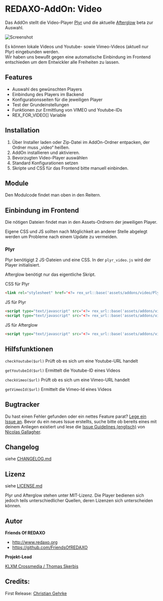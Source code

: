 
REDAXO-AddOn: Video
================================================================================

Das AddOn stellt die Video-Player [Plyr](https://plyr.io) und die aktuelle [Afterglow](https://afterglowplayer.com) beta zur Auswahl.

![Screenshot](https://raw.githubusercontent.com/FriendsOfREDAXO/video/assets/video_01.jpg)

Es können lokale Videos und Youtube- sowie Vimeo-Videos (aktuell nur Plyr) eingebunden werden.  
Wir haben uns bewußt gegen eine automatische Einbindung im Frontend entschieden um dem Entwickler alle Freiheiten zu lassen. 


## Features
- Auswahl des gewünschten Players
- Einbindung des Players im Backend
- Konfigurationsseiten für die jeweiligen Player
- Test der Grundeinstellungen
- Funktionen zur Ermittlung von VIMEO und Youtube-IDs
- REX_FOR_VIDEO[] Variable


## Installation

1. Über Installer laden oder Zip-Datei im AddOn-Ordner entpacken, der Ordner muss „video“ heißen.
2. AddOn installieren und aktivieren.
3. Bevorzugten Video-Player auswählen
4. Standard Konfigurationen setzen
5. Skripte und CSS für das Frontend bitte manuell einbinden. 


## Module
Den Modulcode findet man oben in den Reitern. 


## Einbindung im Frontend

Die nötigen Dateien findet man in den Assets-Ordnern der jeweiligen Player. 

Eigene CSS und JS sollten nach Möglichkeit an anderer Stelle abgelegt werden um Probleme nach einem Update zu vermeiden. 


### Plyr

Plyr benötigigt 2 JS-Dateien und eine CSS. In der `plyr_video.js` wird der Player initialisiert. 

Afterglow benötigt nur das eigentliche Skript. 


CSS für Plyr

```html
<link rel="stylesheet" href="<?= rex_url::base('assets/addons/video/Plyr/css/plyr.css') ?>">
```

JS für Plyr

```html
<script type="text/javascript" src="<?= rex_url::base('assets/addons/video/Plyr/js/plyr.js') ?>"></script>
<script type="text/javascript" src="<?= rex_url::base('assets/addons/video/Plyr/js/plyr_video.js') ?>"></script>

```

JS für Afterglow

```html
<script type="text/javascript" src="<?= rex_url::base('assets/addons/video/Afterglow/dist/afterglow.min.js') ?>"></script> 
```


## Hilfsfunktionen

`checkYoutube($url)` 
Prüft ob es sich um eine Youtube-URL handelt

`getYoutubeId($url)` 
Ermittelt die Youtube-ID eines Videos

`checkVimeo($url)` 
Prüft ob es sich um eine Vimeo-URL handelt

`getVimeoId($url)` 
Ermittelt die Vimeo-Id eines Videos


## Bugtracker

Du hast einen Fehler gefunden oder ein nettes Feature parat? [Lege ein Issue an](https://github.com/FriendsOfREDAXO/video/issues). Bevor du ein neues Issue erstellts, suche bitte ob bereits eines mit deinem Anliegen existiert und lese die [Issue Guidelines (englisch)](https://github.com/necolas/issue-guidelines) von [Nicolas Gallagher](https://github.com/necolas/).


## Changelog

siehe [CHANGELOG.md](https://github.com/FriendsOfREDAXO/video/blob/master/CHANGELOG.md)

## Lizenz

siehe [LICENSE.md](https://github.com/FriendsOfREDAXO/video/blob/master/LICENSE.md)

Plyr und Afterglow stehen unter MIT-Lizenz. Die Player bedienen sich jedoch teils unterschiedlicher Quellen, deren Lizenzen sich unterscheiden können. 


## Autor

**Friends Of REDAXO**

* http://www.redaxo.org
* https://github.com/FriendsOfREDAXO

**Projekt-Lead**

[KLXM Crossmedia / Thomas Skerbis](https://klxm.de)


## Credits:

First Release: [Christian Gehrke](https://github.com/chrison94)


